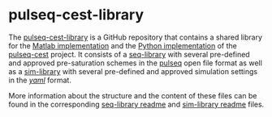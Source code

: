 # pulseq-cest-library

The [pulseq-cest-library](https://github.com/kherz/pulseq-cest-library) is a GitHub repository that contains a shared 
library for the [Matlab implementation](https://github.com/kherz/pulseq-cest) and the
[Python implementation](https://github.com/KerstinHut/pypulseq-cest) of the 
[pulseq-cest](https://pulseq-cest.github.io/) project. 
It consists of a [seq-library](https://github.com/kherz/pulseq-cest-library/tree/master/seq-library) with several 
pre-defined and approved pre-saturation schemes in the [pulseq](https://github.com/pulseq/pulseq) open file format 
as well as a [sim-library](https://github.com/kherz/pulseq-cest-library/tree/master/sim-library) with several 
pre-defined and approved simulation settings in the [*yaml*](https://yaml.org/) format.

More information about the structure and the content of these files can be found in the corresponding 
[seq-library readme](https://github.com/kherz/pulseq-cest-library/blob/master/seq-library/Readme.md) and 
[sim-library readme](https://github.com/kherz/pulseq-cest-library/blob/master/sim-library/Readme.md) files. 

